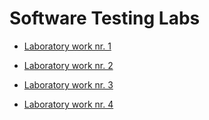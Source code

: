 # Software Testing Labs

* [Laboratory work nr. 1](https://github.com/Wazea/SeleniumLabs/tree/master/SeleniumIntro)

* [Laboratory work nr. 2](https://github.com/Wazea/SeleniumLabs/tree/master/WebScraping)

* [Laboratory work nr. 3](https://github.com/Wazea/SoftwareTestingLabs/blob/master/3.%20BlackBox/reportLab3.pdf)

* [Laboratory work nr. 4](https://github.com/Wazea/SoftwareTestingLabs/blob/master/4.%20WhiteBox/reportLab4.pdf)

